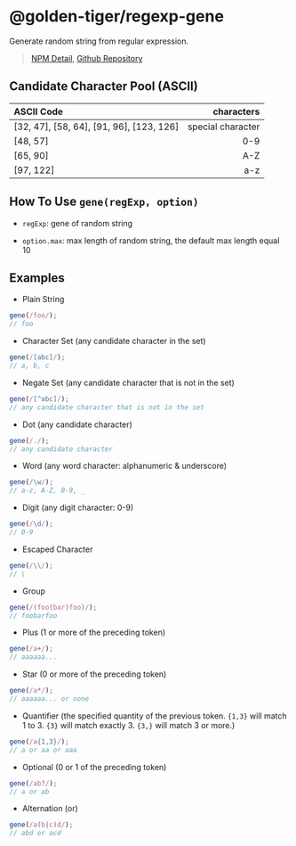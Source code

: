# @golden-tiger/regexp-gene

Generate random string from regular expression.

> [NPM Detail](https://www.npmjs.com/package/@golden-tiger/regexp-gene), [Github Repository](https://github.com/CHENGCHANGHU/regexp-gene)

## Candidate Character Pool (ASCII)

|ASCII Code|characters|
|:--|--:|
|[32, 47], [58, 64], [91, 96], [123, 126]|special character|
|[48, 57]|0-9|
|[65, 90]|A-Z|
|[97, 122]|a-z|

## How To Use `gene(regExp, option)`

- `regExp`: gene of random string

- `option.max`: max length of random string, the default max length equal 10

## Examples

- Plain String

```js
gene(/foo/);
// foo
```

- Character Set (any candidate character in the set)

```js
gene(/[abc]/);
// a, b, c
```

- Negate Set (any candidate character that is not in the set)

```js
gene(/[^abc]/);
// any candidate character that is not in the set
```

- Dot (any candidate character)

```js
gene(/./);
// any candidate character
```

- Word (any word character: alphanumeric & underscore)

```js
gene(/\w/);
// a-z, A-Z, 0-9, _
```

- Digit (any digit character: 0-9)

```js
gene(/\d/);
// 0-9
```

- Escaped Character

```js
gene(/\\/);
// \
```

- Group

```js
gene(/(foo(bar)foo)/);
// foobarfoo
```

- Plus (1 or more of the preceding token)

```js
gene(/a+/);
// aaaaaa...
```

- Star (0 or more of the preceding token)

```js
gene(/a*/);
// aaaaaa... or none
```

- Quantifier (the specified quantity of the previous token. `{1,3}` will match 1 to 3. `{3}` will match exactly 3. `{3,}` will match 3 or more.)

```js
gene(/a{1,3}/);
// a or aa or aaa
```

- Optional (0 or 1 of the preceding token)

```js
gene(/ab?/);
// a or ab
```

- Alternation (or)

```js
gene(/a(b|c)d/);
// abd or acd
```
